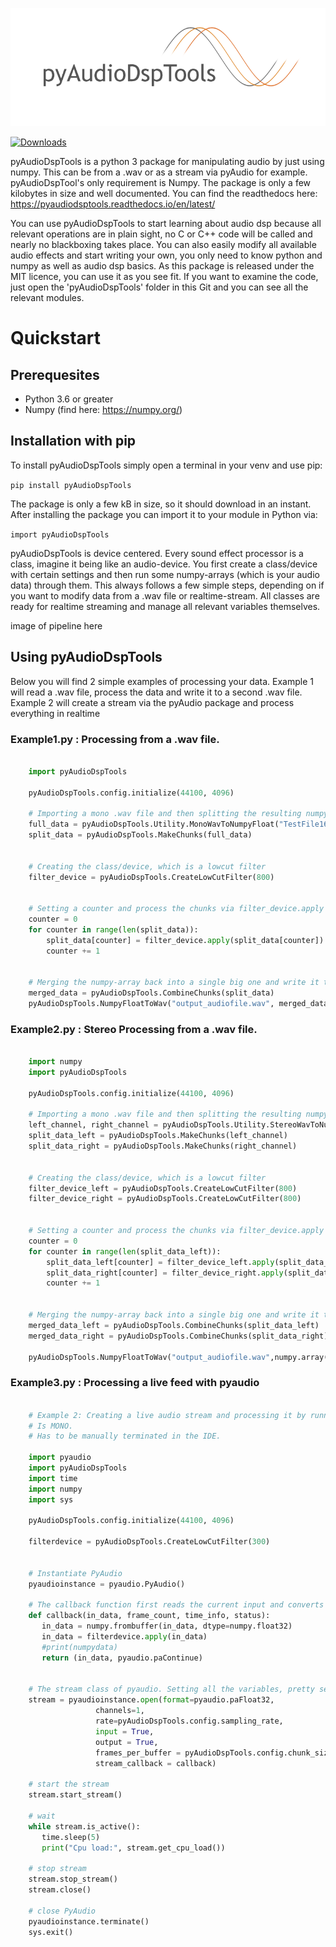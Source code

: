 ![Logo](https://raw.githubusercontent.com/ArjaanAuinger/pyaudiodsptools/master/Logo.png)

[![Downloads](https://static.pepy.tech/personalized-badge/pyaudiodsptools?period=total&units=international_system&left_color=black&right_color=blue&left_text=Downloads)](https://pepy.tech/project/pyaudiodsptools)

pyAudioDspTools is a python 3 package for manipulating audio by just using numpy. This can be from a .wav or as a stream 
via pyAudio for example. pyAudioDspTool's only requirement is Numpy. The package is only a few kilobytes in size and 
well documented. You can find the readthedocs here: https://pyaudiodsptools.readthedocs.io/en/latest/

You can use pyAudioDspTools to start learning about audio dsp because all relevant operations are in plain sight,
no C or C++ code will be called and nearly no blackboxing takes place. You can also easily modify all available audio
effects and start writing your own, you only need to know python and numpy as well as audio dsp basics. As this package 
is released under the MIT licence, you can use it as you see fit. If you want to examine the code, just open the
'pyAudioDspTools' folder in this Git and you can see all the relevant modules.

# Quickstart

## Prerequesites
  - Python 3.6 or greater
  - Numpy (find here: https://numpy.org/)

## Installation with pip
To install pyAudioDspTools simply open a terminal in your venv and use pip:

  `pip install pyAudioDspTools`

The package is only a few kB in size, so it should download in an instant. After installing the package you can import it to your module in Python via:

  `import pyAudioDspTools`

pyAudioDspTools is device centered. Every sound effect processor is a class, imagine it being like an audio-device. You first create a class/device with certain settings and then run some numpy-arrays (which is your audio data) through them. This always follows a few simple steps, depending on if you want to modify data from a .wav file or realtime-stream. All classes are ready for realtime streaming and manage all relevant variables themselves.

image of pipeline here


## Using pyAudioDspTools

Below you will find 2 simple examples of processing your data. Example 1 will read a .wav
file, process the data and write it to a second .wav file. Example 2 will create a stream via the
pyAudio package and process everything in realtime


### Example1.py : Processing from a .wav file.

```python

    import pyAudioDspTools

    pyAudioDspTools.config.initialize(44100, 4096)

    # Importing a mono .wav file and then splitting the resulting numpy-array in smaller chunks.
    full_data = pyAudioDspTools.Utility.MonoWavToNumpyFloat("TestFile16BitMono.wav")
    split_data = pyAudioDspTools.MakeChunks(full_data)


    # Creating the class/device, which is a lowcut filter
    filter_device = pyAudioDspTools.CreateLowCutFilter(800)


    # Setting a counter and process the chunks via filter_device.apply
    counter = 0
    for counter in range(len(split_data)):
        split_data[counter] = filter_device.apply(split_data[counter])
        counter += 1


    # Merging the numpy-array back into a single big one and write it to a .wav file.
    merged_data = pyAudioDspTools.CombineChunks(split_data)
    pyAudioDspTools.NumpyFloatToWav("output_audiofile.wav", merged_data)
```


### Example2.py : Stereo Processing from a .wav file.

```python

    import numpy
    import pyAudioDspTools

    pyAudioDspTools.config.initialize(44100, 4096)

    # Importing a mono .wav file and then splitting the resulting numpy-array in smaller chunks.
    left_channel, right_channel = pyAudioDspTools.Utility.StereoWavToNumpyFloat("TestFile16BitStereo.wav")
    split_data_left = pyAudioDspTools.MakeChunks(left_channel)
    split_data_right = pyAudioDspTools.MakeChunks(right_channel)


    # Creating the class/device, which is a lowcut filter
    filter_device_left = pyAudioDspTools.CreateLowCutFilter(800)
    filter_device_right = pyAudioDspTools.CreateLowCutFilter(800)


    # Setting a counter and process the chunks via filter_device.apply
    counter = 0
    for counter in range(len(split_data_left)):
        split_data_left[counter] = filter_device_left.apply(split_data_left[counter])
        split_data_right[counter] = filter_device_right.apply(split_data_right[counter])
        counter += 1


    # Merging the numpy-array back into a single big one and write it to a .wav file.
    merged_data_left = pyAudioDspTools.CombineChunks(split_data_left)
    merged_data_right = pyAudioDspTools.CombineChunks(split_data_right)

    pyAudioDspTools.NumpyFloatToWav("output_audiofile.wav",numpy.array([merged_data_left,merged_data_right]))
```

### Example3.py : Processing a live feed with pyaudio

```python

    # Example 2: Creating a live audio stream and processing it by running the data though a lowcut filter.
    # Is MONO.
    # Has to be manually terminated in the IDE.

    import pyaudio
    import pyAudioDspTools
    import time
    import numpy
    import sys

    pyAudioDspTools.config.initialize(44100, 4096)

    filterdevice = pyAudioDspTools.CreateLowCutFilter(300)


    # Instantiate PyAudio
    pyaudioinstance = pyaudio.PyAudio()

    # The callback function first reads the current input and converts it to a numpy array, filters it and returns it.
    def callback(in_data, frame_count, time_info, status):
       in_data = numpy.frombuffer(in_data, dtype=numpy.float32)
       in_data = filterdevice.apply(in_data)
       #print(numpydata)
       return (in_data, pyaudio.paContinue)


    # The stream class of pyaudio. Setting all the variables, pretty self explanatory.
    stream = pyaudioinstance.open(format=pyaudio.paFloat32,
                   channels=1,
                   rate=pyAudioDspTools.config.sampling_rate,
                   input = True,
                   output = True,
                   frames_per_buffer = pyAudioDspTools.config.chunk_size,
                   stream_callback = callback)

    # start the stream 
    stream.start_stream()

    # wait
    while stream.is_active():
       time.sleep(5)
       print("Cpu load:", stream.get_cpu_load())

    # stop stream 
    stream.stop_stream()
    stream.close()

    # close PyAudio 
    pyaudioinstance.terminate()
    sys.exit()
```
